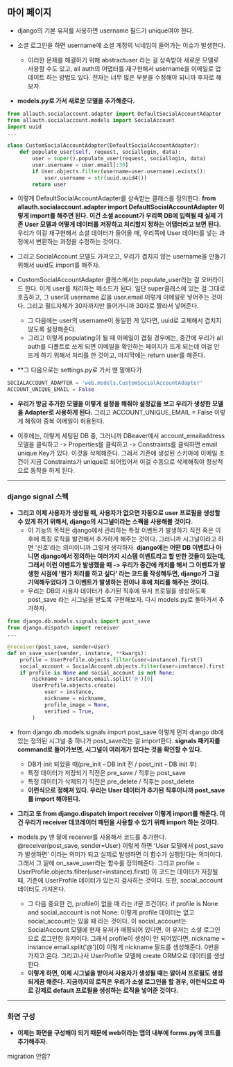 ## 마이 페이지
- django의 기본 유저를 사용하면 username 필드가 unique여야 한다. 
- 소셜 로그인을 하면 username에 소셜 계정의 닉네임이 들어가는 이슈가 발생한다. 
  - 이러한 문제를 해결하기 위해 abstractuser 라는 걸 상속받아 새로운 모델로 사용할 수도 있고, all auth의 어댑터를 재구현해서 username을 이메일로 업데이트 하는 방법도 있다. 전자는 너무 많은 부분을 
    수정해야 되니까 후자로 해보자.
    
- **models.py로 가서 새로운 모델을 추가해준다.**

```python
from allauth.socialaccount.adapter import DefaultSocialAccountAdapter
from allauth.socialaccount.models import SocialAccount
import uuid
...

class CustomSocialAccountAdapter(DefaultSocialAccountAdapter):
    def populate_user(self, request, sociallogin, data):
        user = super().populate_user(request, sociallogin, data)
        user.username = user.email[:30]
        if User.objects.filter(username=user.username).exists():
            user.username = str(uuid.uuid4())
        return user

```

- 이렇게 DefaultSocialAccountAdapter를 상속받는 클래스를 정의한다. **from allauth.socialaccount.adapter import DefaultSocialAccountAdapter 이렇게 import를 해주면 된다. 
  이건 소셜 account가 우리쪽 DB에 입력될 때 실제 기존 User 모델과 어떻게 데이터를 저장하고 처리할지 정하는 어댑터라고 보면 된다.** 우리가 이걸 재구현해서 소셜 데이터가 들어올 때, 우리쪽에 User 
  데이터를 넣는 과정에서 변환하는 과정을 수정하는 것이다. 
- 그리고 SocialAccount 모델도 가져오고, 우리가 겹치지 않는 username을 만들기 위해서 uuid도 import를 해주자. 

- CustomSocialAccountAdapter 클래스에서는 populate_user라는 걸 오버라이드 한다. 이게 user를 처리하는 메소드가 된다. 일단 super클래스에 있는 걸 그대로 호출하고, 그 user의 username 값을
  user.email 이렇게 이메일로 넣어주는 것이다. 그리고 필드자체가 30자까지만 들어가니까 30자로 짤라서 넣어준다.
  - 그 다음에는 user의 username이 동일한 게 있다면, uuid로 교체해서 겹치지 않도록 설정해준다. 
  - 그리고 이렇게 populating이 될 때 이메일이 겹칠 경우에는, 중간에 우리가 all auth를 디폴트로 쓰게 되면 이메일을 확인하는 페이지가 뜨게 되는데 이걸 안 뜨게 하기 위해서 처리를 한 것이고, 마지막에는 return user를 해준다.


- **그 다음으로는 settings.py로 가서 맨 밑에다가 

```python
SOCIALACCOUNT_ADAPTER = 'web.models.CustomSocialAccountAdapter'
ACCOUNT_UNIQUE_EMAIL = False
```

- **우리가 방금 추가한 모델을 이렇게 설정을 해줘야 설정값을 보고 우리가 생성한 모델을 Adapter로 사용하게 된다.** 그리고 ACCOUNT_UNIQUE_EMAIL = False 이렇게 해줘야 중복 이메일이 허용된다.

- 이후에는, 이렇게 세팅된 DB 중, 그러니까 DBeaver에서 account_emailaddress 모델을 클릭하고 -> Properties를 클릭하고 -> Constraints를 클릭하면 email unique Key가 있다. 이것을 삭제해준다. 그래서 기존에 생성된 스키마에 이메일 조건이 지금 Constraints가 unique로 되어있어서 이걸 수동으로 삭제해줘야 정상적으로 동작을 하게 된다. 

* * *

### django signal 스펙
- **그리고 이제 사용자가 생성될 때, 사용자가 없으면 자동으로 user 프로필을 생성할 수 있게 하기 위해서, django의 시그널이라는 스펙을 사용해볼 것이다.**
  - 이 기능의 목적은 django에서 관리하는 특정 이벤트가 발생하기 직전 혹은 이후에 특징 로직을 발견해서 추가하게 해주는 것이다. 그러니까 시그널이라고 하면 '신호'라는 의미이니까 그렇게 생각하자.         **django에는 어떤 DB 이벤트나 아니면 django에서 정의하는 여러가지 시스템 이벤트라고 할 만한 것들이 있는데, 그래서 이런 이벤트가 발생했을 때 -> 우리가 중간에 캐치를 해서 그 이벤트가 발생한 시점에 '뭔가 처리를 하고 싶다' 라는 코드를 작성해두면, django가 그걸 기억해두었다가 그 이벤트가 발생하는 전이나 후에 처리를 해주는 것이다.** 
  - 우리는 DB의 사용자 데이터가 추가된 직후에 유저 프로필을 생성하도록 post_save 라는 시그널을 받도록 구현해보자. 다시 models.py로 돌아가서 추가하자.

```python
from django.db.models.signals import post_save
from django.dispatch import receiver
...

@receiver(post_save, sender=User)
def on_save_user(sender, instance, **kwargs):
    profile = UserProfile.objects.filter(user=instance).first()
    social_account = SocialAccount.objects.filter(user=instance).first()
    if profile is None and social_account is not None:
        nickname = instance.email.split('@')[0]
        UserProfile.objects.create(
            user = instance,
            nickname = nickname,
            profile_image = None,
            verified = True,
        )

```

- from django.db.models.signals import post_save 이렇게 먼저 django db에 있는 정의된 시그널 중 하나가 post_save라는 걸 import한다. **signals 패키지를 command로 들어가보면, 시그널이 여러개가 있다는 것을 확인할 수 있다.**
  - DB가 init 되었을 때(pre_init - DB init 전 / post_init - DB init 후) 
  - 특정 데이터가 저장되기 직전은 pre_save / 직후는 post_save
  - 특정 데이터가 삭제되기 직전은 pre_delete / 직후는 post_delete
  - **이런식으로 정해져 있다. 우리는 User 데이터가 추가된 직후이니까 post_save를 import 해야된다.**

- **그리고 또 from django.dispatch import receiver 이렇게 import를 해준다. 이건 우리가 receiver 데코레이터 패턴을 사용할 수 있기 위해 import 하는 것이다.**

- models.py 맨 밑에 receiver를 사용해서 코드를 추가한다. @receiver(post_save, sender=User) 이렇게 하면 'User 모델에서 post_save가 발생하면' 이라는 의미가 되고 실제로 발생하면 이 함수가 실행된다는 의미이다. 그래서 그 밑에 on_save_user라는 함수를 정의해준다. 그리고 profile = UserProfile.objects.filter(user=instance).first() 이 코드는 데이터가 저장될 때, 기존에 UserProfile 데이터가 있는지 검사하는 것이다. 또한, social_account 데이터도 가져온다.
  - 그 다음 중요한 건, profile이 없을 때 라는 if문 조건이다. if profile is None and social_account is not None: 이렇게 profile 데이터는 없고 social_account는 있을 때 라는 것이다. 이 social_account는 SocialAccount 모델에 현재 유저가 매핑되어 있다면, 이 유저는 소셜 로그인으로 로그인한 유저이다. 그래서 profile이 생성이 안 되어있다면, nickname = instance.email.split('@')[0] 이렇게 nickname 필드를 생성해준다. 0번을 가지고 온다. 그리고나서 UserProfile 모델에 create ORM으로 데이터를 생성한다. 
  - **이렇게 하면, 이제 시그널을 받아서 사용자가 생성될 때는 알아서 프로필도 생성되게끔 해준다. 지금까지의 로직은 우리가 소셜 로그인을 할 경우, 이런식으로 따로 강제로 default 프로필을 생성하는 로직을 넣어준 것이다.** 


* * *

### 화면 구성
- **이제는 화면을 구성해야 되기 때문에 web이라는 앱의 내부에 forms.py에 코드를 추가해주자.**


migration 안함?





